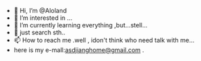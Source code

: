 - 👋 Hi, I’m @Aloland
- 👀 I’m interested in ...
- 🌱 I’m currently learning everything ,but...stell...
- 💞️ just search sth..
- 📫 How to reach me .well , idon't think who need talk with me...
- here is my e-mall:asdjianghome@gmail.com .   

<!---
Aloland/Aloland is a ✨ special ✨ repository because its `README.md` (this file) appears on your GitHub profile.
You can click the Preview link to take a look at your changes.
--->
